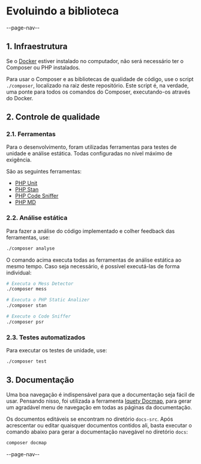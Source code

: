 # Evoluindo a biblioteca

--page-nav--

## 1. Infraestrutura

Se o [Docker](https://www.docker.com/) estiver instalado no computador, não será necessário ter o Composer ou PHP instalados.

Para usar o Composer e as bibliotecas de qualidade de código, use o script `./composer`, localizado na raiz deste repositório. Este script é, na verdade, uma ponte para todos os comandos do Composer, executando-os através do Docker.

## 2. Controle de qualidade

### 2.1. Ferramentas

Para o desenvolvimento, foram utilizadas ferramentas para testes de unidade e análise estática. Todas configuradas no nível máximo de exigência.

São as seguintes ferramentas:

- [PHP Unit](https://phpunit.de)
- [PHP Stan](https://phpstan.org)
- [PHP Code Sniffer](https://github.com/squizlabs/PHP_CodeSniffer)
- [PHP MD](https://phpmd.org)

### 2.2. Análise estática

Para fazer a análise do código implementado e colher feedback das ferramentas, use:

```bash
./composer analyse
```

O comando acima executa todas as ferramentas de análise estática ao mesmo tempo. Caso seja necessário, é possível executá-las de forma individual:

```bash
# Executa o Mess Detector
./composer mess
```

```bash
# Executa o PHP Static Analizer
./composer stan
```

```bash
# Execute o Code Sniffer
./composer psr
```

### 2.3. Testes automatizados

Para executar os testes de unidade, use:

```bash
./composer test
```

## 3. Documentação

Uma boa navegação é indispensável para que a documentação seja fácil de usar. Pensando nisso, foi utilizada a ferramenta [Iquety Docmap](https://github.com/iquety/docmap), para gerar um agradável menu de navegação em todas as páginas da documentação.

Os documentos editáveis se encontram no diretório `docs-src`. Após acrescentar ou editar quaisquer documentos contidos ali, basta executar o comando abaixo para gerar a documentação navegável no diretório `docs`:

```bash
composer docmap
```

--page-nav--
